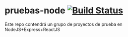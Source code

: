 # pruebas-node [![Build Status](http://3.15.210.105:8080/buildStatus/icon?job=pruebas-node%2Fprueba-login)](http://3.15.210.105:8080/job/pruebas-node/job/prueba-login/)
Este repo contendrá un grupo de proyectos de prueba en NodeJS+Express+ReactJS
